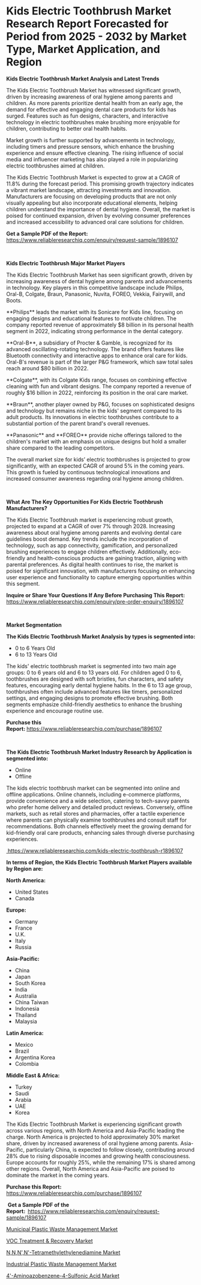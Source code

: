 <p><h1>Kids Electric Toothbrush Market Research Report Forecasted for Period from 2025 -  2032 by Market Type, Market Application, and Region</h1></p><p><strong>Kids Electric Toothbrush Market Analysis and Latest Trends</strong></p>
<p><p>The Kids Electric Toothbrush Market has witnessed significant growth, driven by increasing awareness of oral hygiene among parents and children. As more parents prioritize dental health from an early age, the demand for effective and engaging dental care products for kids has surged. Features such as fun designs, characters, and interactive technology in electric toothbrushes make brushing more enjoyable for children, contributing to better oral health habits.</p><p>Market growth is further supported by advancements in technology, including timers and pressure sensors, which enhance the brushing experience and ensure effective cleaning. The rising influence of social media and influencer marketing has also played a role in popularizing electric toothbrushes aimed at children.</p><p>The Kids Electric Toothbrush Market is expected to grow at a CAGR of 11.8% during the forecast period. This promising growth trajectory indicates a vibrant market landscape, attracting investments and innovation. Manufacturers are focusing on developing products that are not only visually appealing but also incorporate educational elements, helping children understand the importance of dental hygiene. Overall, the market is poised for continued expansion, driven by evolving consumer preferences and increased accessibility to advanced oral care solutions for children.</p></p>
<p><strong>Get a Sample PDF of the Report:&nbsp;</strong> <a href="https://www.reliableresearchiq.com/enquiry/request-sample/1896107?utm_campaign=1159&utm_medium=2&utm_source=Github&utm_content=ia&utm_term=28032025&utm_id=kids-electric-toothbrush">https://www.reliableresearchiq.com/enquiry/request-sample/1896107</a></p>
<p>&nbsp;</p>
<p><strong>Kids Electric Toothbrush Major Market Players</strong></p>
<p><p>The Kids Electric Toothbrush Market has seen significant growth, driven by increasing awareness of dental hygiene among parents and advancements in technology. Key players in this competitive landscape include Philips, Oral-B, Colgate, Braun, Panasonic, Nuvita, FOREO, Vekkia, Fairywill, and Boots.</p><p>**Philips** leads the market with its Sonicare for Kids line, focusing on engaging designs and educational features to motivate children. The company reported revenue of approximately $8 billion in its personal health segment in 2022, indicating strong performance in the dental category.</p><p>**Oral-B**, a subsidiary of Procter & Gamble, is recognized for its advanced oscillating-rotating technology. The brand offers features like Bluetooth connectivity and interactive apps to enhance oral care for kids. Oral-B's revenue is part of the larger P&G framework, which saw total sales reach around $80 billion in 2022.</p><p>**Colgate**, with its Colgate Kids range, focuses on combining effective cleaning with fun and vibrant designs. The company reported a revenue of roughly $16 billion in 2022, reinforcing its position in the oral care market.</p><p>**Braun**, another player owned by P&G, focuses on sophisticated designs and technology but remains niche in the kids' segment compared to its adult products. Its innovations in electric toothbrushes contribute to a substantial portion of the parent brand's overall revenues.</p><p>**Panasonic** and **FOREO** provide niche offerings tailored to the children's market with an emphasis on unique designs but hold a smaller share compared to the leading competitors. </p><p>The overall market size for kids’ electric toothbrushes is projected to grow significantly, with an expected CAGR of around 5% in the coming years. This growth is fueled by continuous technological innovations and increased consumer awareness regarding oral hygiene among children.</p></p>
<p>&nbsp;</p>
<p><strong>What Are The Key Opportunities For Kids Electric Toothbrush Manufacturers?</strong></p>
<p><p>The Kids Electric Toothbrush market is experiencing robust growth, projected to expand at a CAGR of over 7% through 2028. Increasing awareness about oral hygiene among parents and evolving dental care guidelines boost demand. Key trends include the incorporation of technology, such as app connectivity, gamification, and personalized brushing experiences to engage children effectively. Additionally, eco-friendly and health-conscious products are gaining traction, aligning with parental preferences. As digital health continues to rise, the market is poised for significant innovation, with manufacturers focusing on enhancing user experience and functionality to capture emerging opportunities within this segment.</p></p>
<p><strong>Inquire or Share Your Questions If Any Before Purchasing This Report:</strong> <a href="https://www.reliableresearchiq.com/enquiry/pre-order-enquiry/1896107?utm_campaign=1159&utm_medium=2&utm_source=Github&utm_content=ia&utm_term=28032025&utm_id=kids-electric-toothbrush">https://www.reliableresearchiq.com/enquiry/pre-order-enquiry/1896107</a></p>
<p>&nbsp;</p>
<p><strong>Market Segmentation</strong></p>
<p><strong>The Kids Electric Toothbrush Market Analysis by types is segmented into:</strong></p>
<p><ul><li>0 to 6 Years Old</li><li>6 to 13 Years Old</li></ul></p>
<p><p>The kids' electric toothbrush market is segmented into two main age groups: 0 to 6 years old and 6 to 13 years old. For children aged 0 to 6, toothbrushes are designed with soft bristles, fun characters, and safety features, encouraging early dental hygiene habits. In the 6 to 13 age group, toothbrushes often include advanced features like timers, personalized settings, and engaging designs to promote effective brushing. Both segments emphasize child-friendly aesthetics to enhance the brushing experience and encourage routine use.</p></p>
<p><strong>Purchase this Report:&nbsp;</strong><a href="https://www.reliableresearchiq.com/purchase/1896107?utm_campaign=1159&utm_medium=2&utm_source=Github&utm_content=ia&utm_term=28032025&utm_id=kids-electric-toothbrush">https://www.reliableresearchiq.com/purchase/1896107</a></p>
<p>&nbsp;</p>
<p><strong>The Kids Electric Toothbrush Market Industry Research by Application is segmented into:</strong></p>
<p><ul><li>Online</li><li>Offline</li></ul></p>
<p><p>The kids electric toothbrush market can be segmented into online and offline applications. Online channels, including e-commerce platforms, provide convenience and a wide selection, catering to tech-savvy parents who prefer home delivery and detailed product reviews. Conversely, offline markets, such as retail stores and pharmacies, offer a tactile experience where parents can physically examine toothbrushes and consult staff for recommendations. Both channels effectively meet the growing demand for kid-friendly oral care products, enhancing sales through diverse purchasing experiences.</p></p>
<p><a href="https://www.reliableresearchiq.com/kids-electric-toothbrush-r1896107?utm_campaign=1159&utm_medium=2&utm_source=Github&utm_content=ia&utm_term=28032025&utm_id=kids-electric-toothbrush">&nbsp;https://www.reliableresearchiq.com/kids-electric-toothbrush-r1896107</a></p>
<p><strong>In terms of Region, the Kids Electric Toothbrush Market Players available by Region are:</strong></p>
<p>
    <p> <strong> North America: </strong>
        <ul>
            <li>United States</li>
            <li>Canada</li>
        </ul>
        </p> 
    <p> <strong> Europe: </strong>
        <ul>
            <li>Germany</li>
            <li>France</li>
            <li>U.K.</li>
            <li>Italy</li>
            <li>Russia</li>
        </ul>
        </p> 
    <p> <strong> Asia-Pacific: </strong>
        <ul>
            <li>China</li>
            <li>Japan</li>
            <li>South Korea</li>
            <li>India</li>
            <li>Australia</li>
            <li>China Taiwan</li>
            <li>Indonesia</li>
            <li>Thailand</li>
            <li>Malaysia</li>
        </ul>
        </p> 
    <p> <strong> Latin America: </strong>
        <ul>
            <li>Mexico</li>
            <li>Brazil</li>
            <li>Argentina Korea</li>
            <li>Colombia</li>
        </ul>
        </p> 
    <p> <strong> Middle East & Africa: </strong>
        <ul>
            <li>Turkey</li>
            <li>Saudi</li>
            <li>Arabia</li>
            <li>UAE</li>
            <li>Korea</li>
        </ul>
    </p>
    </p>
<p><p>The Kids Electric Toothbrush Market is experiencing significant growth across various regions, with North America and Asia-Pacific leading the charge. North America is projected to hold approximately 30% market share, driven by increased awareness of oral hygiene among parents. Asia-Pacific, particularly China, is expected to follow closely, contributing around 28% due to rising disposable incomes and growing health consciousness. Europe accounts for roughly 25%, while the remaining 17% is shared among other regions. Overall, North America and Asia-Pacific are poised to dominate the market in the coming years.</p></p>
<p><strong>Purchase this Report: </strong><a href="https://www.reliableresearchiq.com/purchase/1896107?utm_campaign=1159&utm_medium=2&utm_source=Github&utm_content=ia&utm_term=28032025&utm_id=kids-electric-toothbrush">https://www.reliableresearchiq.com/purchase/1896107</a></p>
<p>&nbsp;<strong>Get a Sample PDF of the Report:&nbsp;&nbsp;</strong><a href="https://www.reliableresearchiq.com/enquiry/request-sample/1896107?utm_campaign=1159&utm_medium=2&utm_source=Github&utm_content=ia&utm_term=28032025&utm_id=kids-electric-toothbrush">https://www.reliableresearchiq.com/enquiry/request-sample/1896107</a></p>
<p><strong></strong></p>
<p><p><a href="https://github.com/safatabhee/Market-Research-Report-List-1/blob/main/municipal-plastic-waste-management-market.md?utm_campaign=1159&utm_medium=2&utm_source=Github&utm_content=ia&utm_term=28032025&utm_id=kids-electric-toothbrush">Municipal Plastic Waste Management Market</a></p><p><a href="https://github.com/dubelsuehsik/Market-Research-Report-List-1/blob/main/voc-treatment-recovery-market.md?utm_campaign=1159&utm_medium=2&utm_source=Github&utm_content=ia&utm_term=28032025&utm_id=kids-electric-toothbrush">VOC Treatment & Recovery Market</a></p><p><a href="https://github.com/sivyerloucks/Market-Research-Report-List-1/blob/main/nnnn-tetramethylethylenediamine-market.md?utm_campaign=1159&utm_medium=2&utm_source=Github&utm_content=ia&utm_term=28032025&utm_id=kids-electric-toothbrush">N,N,N',N'-Tetramethylethylenediamine Market</a></p><p><a href="https://github.com/resiebustin/Market-Research-Report-List-1/blob/main/industrial-plastic-waste-management-market.md?utm_campaign=1159&utm_medium=2&utm_source=Github&utm_content=ia&utm_term=28032025&utm_id=kids-electric-toothbrush">Industrial Plastic Waste Management Market</a></p><p><a href="https://github.com/rndwazeri/Market-Research-Report-List-1/blob/main/4-aminoazobenzene-4-sulfonic-acid-market.md?utm_campaign=1159&utm_medium=2&utm_source=Github&utm_content=ia&utm_term=28032025&utm_id=kids-electric-toothbrush">4'-Aminoazobenzene-4-Sulfonic Acid Market</a></p></p>